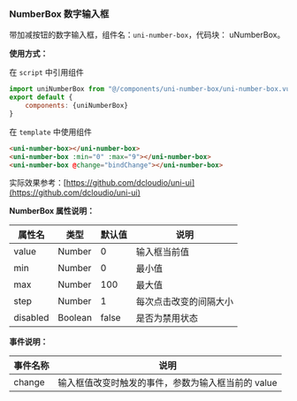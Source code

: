 ### NumberBox 数字输入框

带加减按钮的数字输入框，组件名：``uni-number-box``，代码块： uNumberBox。

**使用方式：**

在 ``script`` 中引用组件 

```javascript
import uniNumberBox from "@/components/uni-number-box/uni-number-box.vue"
export default {
    components: {uniNumberBox}
}
```

在 ``template`` 中使用组件

```html
<uni-number-box></uni-number-box>
<uni-number-box :min="0" :max="9"></uni-number-box>
<uni-number-box @change="bindChange"></uni-number-box>
```

实际效果参考：[https://github.com/dcloudio/uni-ui](https://github.com/dcloudio/uni-ui)

**NumberBox 属性说明：**

|属性名		|类型	|默认值	|说明					|
|---		|----	|---	|---					|
|value		|Number	|0		|输入框当前值			|
|min		|Number	|0		|最小值					|
|max		|Number	|100	|最大值					|
|step		|Number	|1		|每次点击改变的间隔大小	|
|disabled	|Boolean|false	|是否为禁用状态			|

**事件说明：**

|事件名称	|说明		|
|---|---|
|change	|输入框值改变时触发的事件，参数为输入框当前的 value|